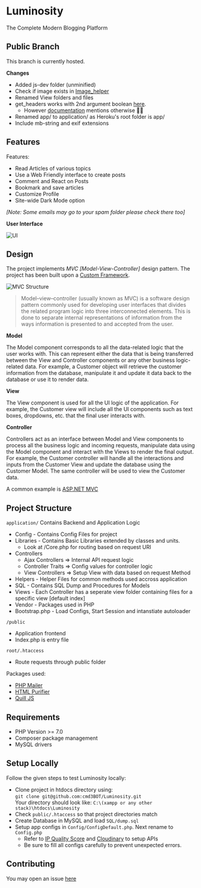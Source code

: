 # Luminosity

The Complete Modern Blogging Platform

## Public Branch
  This branch is currently hosted.
  
  **Changes**
  - Added js-dev folder (unminified)
  - Check if image exists in [Image_helper](https://github.com/cmd3BOT/Luminosity/blob/Public/application/Helpers/Image_helper.php#L7)
  - Renamed View folders and files
  - get_headers works with 2nd argument boolean [here](https://github.com/cmd3BOT/Luminosity/blob/Public/application/Helpers/Image_helper.php#L21).
    - However [documentation](https://www.php.net/manual/en/function.get-headers.php) mentions otherwise 🤷‍♂️
  - Renamed app/ to application/ as Heroku's root folder is app/
  - Include mb-string and exif extensions

## Features

Features:
  - Read Articles of various topics
  - Use a Web Friendly interface to create posts
  - Comment and React on Posts
  - Bookmark and save articles 
  - Customize Profile
  - Site-wide Dark Mode option
  
*[Note: Some emails may go to your spam folder please check there too]*
  
**User Interface**

![UI](https://media.discordapp.net/attachments/603212735320162304/836531828927365180/unknown.png?width=988&height=480)


## Design 

The project implements *MVC [Model-View-Controller]* design pattern. The project has been built upon a [Custom Framework](https://github.com/cmd3BOT/PHP-MVC-Framework). 

![MVC Structure](https://cdn.educba.com/academy/wp-content/uploads/2019/04/what-is-mvc-design-pattern.jpg)

> Model–view–controller (usually known as MVC) is a software design pattern commonly used for developing user interfaces that divides the related program logic into three interconnected elements. This is done to separate internal representations of information from the ways information is presented to and accepted from the user.

**Model**

The Model component corresponds to all the data-related logic that the user works with. This can represent either the data that is being transferred between the View and Controller components or any other business logic-related data. For example, a Customer object will retrieve the customer information from the database, manipulate it and update it data back to the database or use it to render data.

**View**

The View component is used for all the UI logic of the application. For example, the Customer view will include all the UI components such as text boxes, dropdowns, etc. that the final user interacts with.

**Controller**

Controllers act as an interface between Model and View components to process all the business logic and incoming requests, manipulate data using the Model component and interact with the Views to render the final output. For example, the Customer controller will handle all the interactions and inputs from the Customer View and update the database using the Customer Model. The same controller will be used to view the Customer data.

A common example is [ASP.NET MVC](https://dotnet.microsoft.com/apps/aspnet/mvc)

## Project Structure
  
``application/``
  Contains Backend and Application Logic
  - Config - Contains Config Files for project
  - Libraries - Contains Basic Libraries extended by classes and units.
    - Look at /Core.php for routing based on request URI
  - Controllers
    - Ajax Controllers => Internal API request logic
    - Controller Traits => Config values for controller logic
    - View Controllers => Setup View with data based on request Method
  - Helpers - Helper Files for common methods used accross application
  - SQL - Contains SQL Dump and Procedures for Models
  - Views - Each Controller has a seperate view folder containing files for a specific view [default index]
  - Vendor - Packages used in PHP
  - Bootstrap.php - Load Configs, Start Session and intanstiate autoloader 

``/public``
  - Application frontend
  - Index.php is entry file
 
 ``root/.htaccess``
  - Route requests through public folder
  
 Packages used:
  - [PHP Mailer](https://github.com/PHPMailer/PHPMailer)
  - [HTML Purifier](https://github.com/ezyang/htmlpurifier)
  - [Quill JS](https://github.com/quilljs/quill)

 ## Requirements
  - PHP Version >= 7.0
  - Composer package management
  - MySQL drivers
 
 ## Setup Locally 
 
 Follow the given steps to test Luminosity locally:
  - Clone project in htdocs directory using: <br>
    ```git clone git@github.com:cmd3BOT/Luminosity.git``` <br>
    Your directory should look like: ```C:\(xampp or any other stack)\htdocs\Luminosity```
  - Check ``public/.htaccess`` so that project directories match
  - Create Database in MySQL and load ``SQL/dump.sql``
  - Setup app configs in ``Config/ConfigDefault.php``. Next rename to ``Config.php`` 
    - Refer to [IP Quality Score](https://www.ipqualityscore.com) and [Cloudinary](https://cloudinary.com/) to setup APIs
    - Be sure to fill all configs carefully to prevent unexpected errors.
 
## Contributing
  You may open an issue [here](https://github.com/cmd3BOT/Luminosity/issues)

